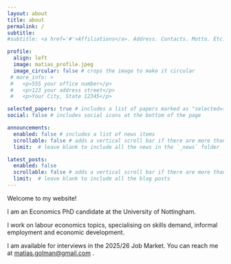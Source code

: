 ```yaml
---
layout: about
title: about
permalink: /
subtitle:
#subtitle: <a href='#'>Affiliations</a>. Address. Contacts. Motto. Etc.

profile:
  align: left
  image: matias_profile.jpeg
  image_circular: false # crops the image to make it circular
 # more_info: >
 #   <p>555 your office number</p>
 #   <p>123 your address street</p>
 #   <p>Your City, State 12345</p>

selected_papers: true # includes a list of papers marked as "selected={true}"
social: false # includes social icons at the bottom of the page

announcements:
  enabled: false # includes a list of news items
  scrollable: false # adds a vertical scroll bar if there are more than 3 news items
  limit:  # leave blank to include all the news in the `_news` folder

latest_posts:
  enabled: false
  scrollable: false # adds a vertical scroll bar if there are more than 3 new posts items
  limit:  # leave blank to include all the blog posts
---
```


Welcome to my website! 

I am an Economics PhD candidate at the University of Nottingham.  

I work on labour economics topics, specialising on skills demand, informal employment and economic development.

I am available for interviews in the 2025/26 Job Market. You can reach me at matias.golman@gmail.com .


